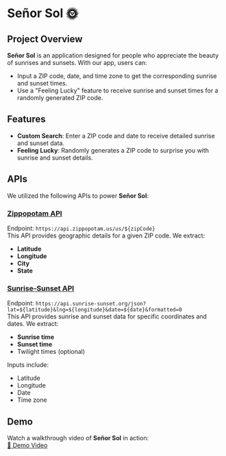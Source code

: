 # Señor Sol 🌞  

## Project Overview  

**Señor Sol** is an application designed for people who appreciate the beauty of sunrises and sunsets. With our app, users can:  
- Input a ZIP code, date, and time zone to get the corresponding sunrise and sunset times.  
- Use a "Feeling Lucky" feature to receive sunrise and sunset times for a randomly generated ZIP code.  

## Features  
- **Custom Search**: Enter a ZIP code and date to receive detailed sunrise and sunset data.  
- **Feeling Lucky**: Randomly generates a ZIP code to surprise you with sunrise and sunset details.  

## APIs  

We utilized the following APIs to power **Señor Sol**:  

### [Zippopotam API](https://api.zippopotam.us)  
Endpoint: `https://api.zippopotam.us/us/${zipCode}`  
This API provides geographic details for a given ZIP code. We extract:  
- **Latitude**  
- **Longitude**  
- **City**  
- **State**  

### [Sunrise-Sunset API](https://sunrise-sunset.org/api)  
Endpoint: `https://api.sunrise-sunset.org/json?lat=${latitude}&lng=${longitude}&date=${date}&formatted=0`  
This API provides sunrise and sunset data for specific coordinates and dates. We extract:  
- **Sunrise time**  
- **Sunset time**  
- Twilight times (optional)  

Inputs include:  
- Latitude  
- Longitude  
- Date  
- Time zone  

## Demo  

Watch a walkthrough video of **Señor Sol** in action:  
[🎥 Demo Video](https://drive.google.com/file/d/1gsElHyw9wpyxlAql7VPqxsXKN66m7aPE/view?usp=sharing)  
